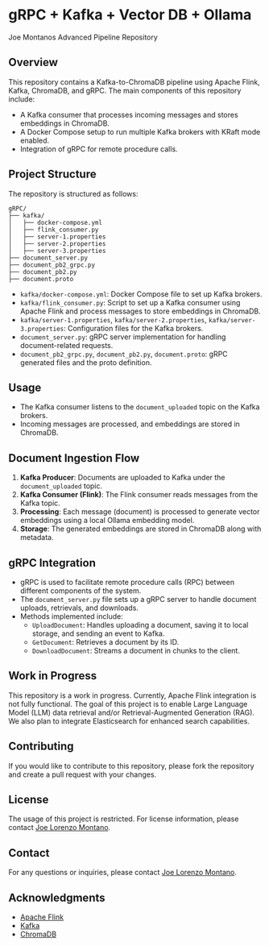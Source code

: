 # gRPC + Kafka + Vector DB + Ollama 
Joe Montanos Advanced Pipeline Repository

## Overview
This repository contains a Kafka-to-ChromaDB pipeline using Apache Flink, Kafka, ChromaDB, and gRPC. The main components of this repository include:

- A Kafka consumer that processes incoming messages and stores embeddings in ChromaDB.
- A Docker Compose setup to run multiple Kafka brokers with KRaft mode enabled.
- Integration of gRPC for remote procedure calls.

## Project Structure
The repository is structured as follows:

```
gRPC/
├── kafka/
│   ├── docker-compose.yml
│   ├── flink_consumer.py
│   ├── server-1.properties
│   ├── server-2.properties
│   ├── server-3.properties
├── document_server.py
├── document_pb2_grpc.py
├── document_pb2.py
├── document.proto
```

- `kafka/docker-compose.yml`: Docker Compose file to set up Kafka brokers.
- `kafka/flink_consumer.py`: Script to set up a Kafka consumer using Apache Flink and process messages to store embeddings in ChromaDB.
- `kafka/server-1.properties`, `kafka/server-2.properties`, `kafka/server-3.properties`: Configuration files for the Kafka brokers.
- `document_server.py`: gRPC server implementation for handling document-related requests.
- `document_pb2_grpc.py`, `document_pb2.py`, `document.proto`: gRPC generated files and the proto definition.

## Usage
- The Kafka consumer listens to the `document_uploaded` topic on the Kafka brokers.
- Incoming messages are processed, and embeddings are stored in ChromaDB.

## Document Ingestion Flow
1. **Kafka Producer**: Documents are uploaded to Kafka under the `document_uploaded` topic.
2. **Kafka Consumer (Flink)**: The Flink consumer reads messages from the Kafka topic.
3. **Processing**: Each message (document) is processed to generate vector embeddings using a local Ollama embedding model.
4. **Storage**: The generated embeddings are stored in ChromaDB along with metadata.

## gRPC Integration
- gRPC is used to facilitate remote procedure calls (RPC) between different components of the system.
- The `document_server.py` file sets up a gRPC server to handle document uploads, retrievals, and downloads.
- Methods implemented include:
  - `UploadDocument`: Handles uploading a document, saving it to local storage, and sending an event to Kafka.
  - `GetDocument`: Retrieves a document by its ID.
  - `DownloadDocument`: Streams a document in chunks to the client.

## Work in Progress
This repository is a work in progress. Currently, Apache Flink integration is not fully functional. The goal of this project is to enable Large Language Model (LLM) data retrieval and/or Retrieval-Augmented Generation (RAG). We also plan to integrate Elasticsearch for enhanced search capabilities.

## Contributing
If you would like to contribute to this repository, please fork the repository and create a pull request with your changes.

## License
The usage of this project is restricted. For license information, please contact [Joe Lorenzo Montano](https://github.com/JoeLorenzoMontano).

## Contact
For any questions or inquiries, please contact [Joe Lorenzo Montano](https://github.com/JoeLorenzoMontano).

## Acknowledgments
- [Apache Flink](https://flink.apache.org/)
- [Kafka](https://kafka.apache.org/)
- [ChromaDB](https://chromadb.com/)
